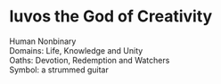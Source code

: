 # Iuvos the God of Creativity
Human Nonbinary  
Domains: Life, Knowledge and Unity  
Oaths: Devotion, Redemption and Watchers  
Symbol: a strummed guitar